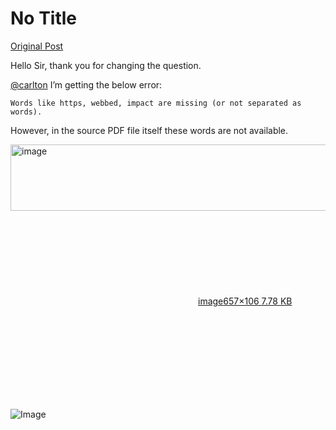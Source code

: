 # No Title

[Original Post](https://discourse.onlinedegree.iitm.ac.in/t/165959/135)

<p>Hello Sir, thank you for changing the question.</p>
<p><a class="mention" href="/u/carlton">@carlton</a> I’m getting the below error:</p>
<pre><code class="lang-auto">Words like https, webbed, impact are missing (or not separated as words). 
</code></pre>
<p>However, in the source PDF file itself these words are not available.</p>
<p><div class="lightbox-wrapper"><a class="lightbox" href="https://europe1.discourse-cdn.com/flex013/uploads/iitm/original/3X/9/5/9592fa553c00b5fa2d2540ef4933814690026709.png" data-download-href="/uploads/short-url/llc2Am9hxee4AilF3VM8urBPdgt.png?dl=1" title="image" rel="noopener nofollow ugc"><img src="https://europe1.discourse-cdn.com/flex013/uploads/iitm/original/3X/9/5/9592fa553c00b5fa2d2540ef4933814690026709.png" alt="image" data-base62-sha1="llc2Am9hxee4AilF3VM8urBPdgt" width="657" height="106"><div class="meta"><svg class="fa d-icon d-icon-far-image svg-icon" aria-hidden="true"><use href="#far-image"></use></svg><span class="filename">image</span><span class="informations">657×106 7.78 KB</span><svg class="fa d-icon d-icon-discourse-expand svg-icon" aria-hidden="true"><use href="#discourse-expand"></use></svg></div></a></div></p>

![Image](https://europe1.discourse-cdn.com/flex013/uploads/iitm/original/3X/9/5/9592fa553c00b5fa2d2540ef4933814690026709.png)